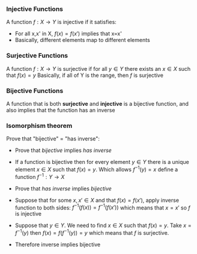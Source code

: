 
### Injective Functions
A function $f: X\to Y$ is injective if it satisfies:
- For all x,x' in X, $f(x)=f(x')$ implies that x=x'
- Basically, different elements map to different elements

### Surjective Functions
A function $f:X\to Y$ is surjective if for all $y\in Y$ there exists an $x\in X$ such that $f(x)=y$
Basically, if all of Y is the range, then $f$ is surjective


### Bijective Functions
A function that is both **surjective** and **injective** is a bijective function, and also implies that the function has an inverse

### Isomorphism theorem

Prove that "bijective" = "has inverse":
- Prove that *bijective* implies *has inverse*
- If a function is bijective then for every element $y\in Y$ there is a unique element $x\in X$ such that $f(x)=y$.  Which allows $f^{-1}(y)=x$ define a function $f^{-1}:Y\to X$ 

- Prove that *has inverse* implies *bijective*
- Suppose that for some $x,x'\in X$ and that $f(x)=f(x')$, apply inverse function to both sides: $f^{-1}(f(x))=f^{-1}(f(x'))$ which means that $x=x'$ so $f$ is injective
- Suppose that $y\in Y$. We need to find $x\in X$ such that $f(x)=y$. Take $x=f^{-1}(y)$ then $f(x)=f(f^{-1}(y))=y$ which means that $f$ is surjective.
- Therefore inverse implies bijective